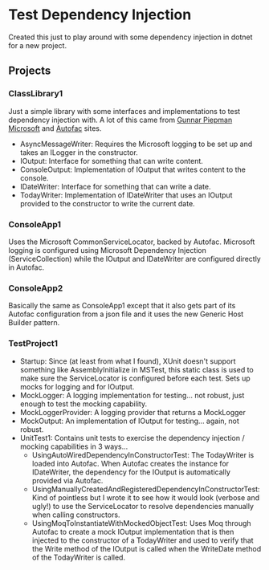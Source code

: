 # Test Dependency Injection

Created this just to play around with some dependency injection in dotnet for a new project.

## Projects

### ClassLibrary1

Just a simple library with some interfaces and implementations to test dependency injection with. A lot of this came from 
[Gunnar Piepman](https://gunnarpeipman.com/dotnet-core-dependency-injection/)
[Microsoft](https://docs.microsoft.com/en-us/aspnet/core/fundamentals/dependency-injection?view=aspnetcore-3.1) and 
[Autofac](https://autofac.readthedocs.io/en/latest/getting-started/index.html) sites.

- AsyncMessageWriter: Requires the Microsoft logging to be set up and takes an ILogger in the constructor.
- IOutput: Interface for something that can write content.
- ConsoleOutput: Implementation of IOutput that writes content to the console.
- IDateWriter: Interface for something that can write a date.
- TodayWriter: Implementation of IDateWriter that uses an IOutput provided to the constructor to write the current date.

### ConsoleApp1

Uses the Microsoft CommonServiceLocator, backed by Autofac. Microsoft logging is configured using Microsoft Dependency Injection 
(ServiceCollection) while the IOutput and IDateWriter are configured directly in Autofac.

### ConsoleApp2

Basically the same as ConsoleApp1 except that it also gets part of its Autofac configuration from a json file and it uses the new 
Generic Host Builder pattern.

### TestProject1

- Startup: Since (at least from what I found), XUnit doesn't support something like AssemblyInitialize in MSTest, this static
class is used to make sure the ServiceLocator is configured before each test. Sets up mocks for logging and for IOutput.
- MockLogger: A logging implementation for testing... not robust, just enough to test the mocking capability.
- MockLoggerProvider: A logging provider that returns a MockLogger
- MockOutput: An implementation of IOutput for testing... again, not robust.
- UnitTest1: Contains unit tests to exercise the dependency injection / mocking capabilities in 3 ways...
    + UsingAutoWiredDependencyInConstructorTest: The TodayWriter is loaded into Autofac. When Autofac creates the instance for 
    IDateWriter, the dependency for the IOutput is automatically provided via Autofac.
    + UsingManuallyCreatedAndRegisteredDependencyInConstructorTest: Kind of pointless but I wrote it to see how it would look 
    (verbose and ugly!) to use the ServiceLocator to resolve dependencies manually when calling constructors.
    + UsingMoqToInstantiateWithMockedObjectTest: Uses Moq through Autofac to create a mock IOutput implementation that is then
    injected to the constructor of a TodayWriter and used to verify that the Write method of the IOutput is called when the 
    WriteDate method of the TodayWriter is called.